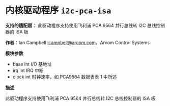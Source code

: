 # 内核驱动程序 `i2c-pca-isa`

**支持的适配器**：
此驱动程序支持使用飞利浦 PCA 9564 并行总线转 I2C 总线控制器的 ISA 板

**作者**：Ian Campbell <icampbell@arcom.com>，Arcom Control Systems

**模块参数**

* base int
  I/O 基地址
* irq int
  IRQ 中断
* clock int
  时钟速率，如 PCA9564 数据表表 1 中所述

**描述**

此驱动程序支持使用飞利浦 PCA 9564 并行总线转 I2C 总线控制器的 ISA 板